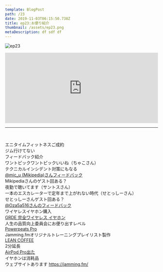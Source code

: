 ```yaml
---  
template: BlogPost  
path: /23
date: 2019-11-03T06:15:50.738Z  
title: ep23:お便り紹介
thumbnail: /assets/ep23.png
metaDescription: df sdf df  
---  
```

![ep23](/assets/ep23.png)  
<iframe src="https://open.spotify.com/embed/episode/3tTeFbILiZgdd1j3I6urR4" width="100%" height="232" frameBorder="0" allowfullscreen="" allow="autoplay; clipboard-write; encrypted-media; fullscreen; picture-in-picture"></iframe>

***


</br>
<p>エニタイムフィットネスご成約<br> ジム行けてない<br> フィードバック紹介<br> ワントピックワントピックいいね（ちゃこさん）<br> テクニカルインシデント対策にもなる<br><a rel="noreferrer noopener" aria-label=" @mic_u (Mikipedia)さんフィードバック (新しいタブで開く)" href="https://twitter.com/mic_u/status/1186273958259085313" target="_blank"> @mic_u (Mikipedia)さんフィードバック</a><br> Mikipediaさんのゲスト回ある？<br> 夜勤で聴いてます（サントスさん）<br> 一本のエスカレーターで定年まで上がれない時代（せとっしーさん）<br> せとっしーさんゲスト回ある？<br><a rel="noreferrer noopener" aria-label=" @Oza5a516さんのフィードバック (新しいタブで開く)" href="https://twitter.com/Oza5a516/status/1179425035917893633" target="_blank">@Oza5a516さんのフィードバック</a><br>ワイヤレスイヤホン購入<br><a rel="noreferrer noopener" aria-label="GRDE 完全ワイヤレス イヤホン (新しいタブで開く)" href="https://amzn.to/338RuUQ" target="_blank">GRDE 完全ワイヤレス イヤホン</a><br>人生の品質向上委員会にお便り出すレベル<br><a rel="noreferrer noopener" aria-label="Powerpeats Pro (新しいタブで開く)" href="https://amzn.to/2C5dggc" target="_blank">Powerpeats Pro</a><br>Jamming.fmオリジナルトレーニングプレイリスト製作<br><a rel="noreferrer noopener" aria-label="LEAN COFFEE (新しいタブで開く)" href="https://www.slideshare.net/araratakeshi/lean-coffee-60156736" target="_blank">LEAN COFFEE</a><br>2分延長<br><a rel="noreferrer noopener" aria-label="AirPod Pro出た (新しいタブで開く)" href="https://www.apple.com/jp/shop/product/MWP22J/A/airpods-pro" target="_blank">AirPod Pro出た</a><br>イヤホンは消耗品<br>ウェブサイトあります <a href="https://jamming.fm/"><a href="https://jamming.fm/">https://jamming.fm/</a></a></p>